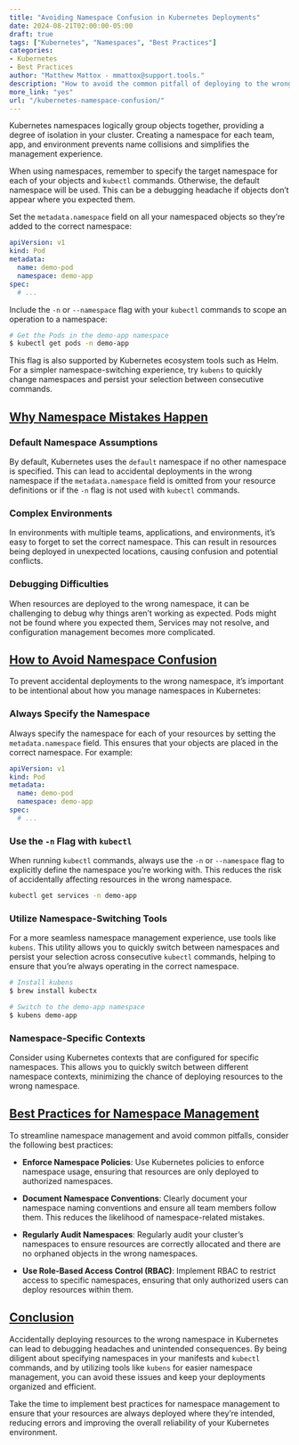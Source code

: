 ```yaml
---
title: "Avoiding Namespace Confusion in Kubernetes Deployments"
date: 2024-08-21T02:00:00-05:00
draft: true
tags: ["Kubernetes", "Namespaces", "Best Practices"]
categories:
- Kubernetes
- Best Practices
author: "Matthew Mattox - mmattox@support.tools."
description: "How to avoid the common pitfall of deploying to the wrong namespace in Kubernetes and ensure your resources are correctly isolated."
more_link: "yes"
url: "/kubernetes-namespace-confusion/"
---
```


Kubernetes namespaces logically group objects together, providing a degree of isolation in your cluster. Creating a namespace for each team, app, and environment prevents name collisions and simplifies the management experience.

When using namespaces, remember to specify the target namespace for each of your objects and `kubectl` commands. Otherwise, the default namespace will be used. This can be a debugging headache if objects don’t appear where you expected them.

Set the `metadata.namespace` field on all your namespaced objects so they’re added to the correct namespace:

```yaml
apiVersion: v1
kind: Pod
metadata:
  name: demo-pod
  namespace: demo-app
spec:
  # ...
```

Include the `-n` or `--namespace` flag with your `kubectl` commands to scope an operation to a namespace:

```bash
# Get the Pods in the demo-app namespace
$ kubectl get pods -n demo-app
```

This flag is also supported by Kubernetes ecosystem tools such as Helm. For a simpler namespace-switching experience, try `kubens` to quickly change namespaces and persist your selection between consecutive commands.

<!--more-->

## [Why Namespace Mistakes Happen](#why-namespace-mistakes-happen)

### Default Namespace Assumptions

By default, Kubernetes uses the `default` namespace if no other namespace is specified. This can lead to accidental deployments in the wrong namespace if the `metadata.namespace` field is omitted from your resource definitions or if the `-n` flag is not used with `kubectl` commands.

### Complex Environments

In environments with multiple teams, applications, and environments, it’s easy to forget to set the correct namespace. This can result in resources being deployed in unexpected locations, causing confusion and potential conflicts.

### Debugging Difficulties

When resources are deployed to the wrong namespace, it can be challenging to debug why things aren’t working as expected. Pods might not be found where you expected them, Services may not resolve, and configuration management becomes more complicated.

## [How to Avoid Namespace Confusion](#how-to-avoid-namespace-confusion)

To prevent accidental deployments to the wrong namespace, it’s important to be intentional about how you manage namespaces in Kubernetes:

### Always Specify the Namespace

Always specify the namespace for each of your resources by setting the `metadata.namespace` field. This ensures that your objects are placed in the correct namespace. For example:

```yaml
apiVersion: v1
kind: Pod
metadata:
  name: demo-pod
  namespace: demo-app
spec:
  # ...
```

### Use the `-n` Flag with `kubectl`

When running `kubectl` commands, always use the `-n` or `--namespace` flag to explicitly define the namespace you’re working with. This reduces the risk of accidentally affecting resources in the wrong namespace.

```bash
kubectl get services -n demo-app
```

### Utilize Namespace-Switching Tools

For a more seamless namespace management experience, use tools like `kubens`. This utility allows you to quickly switch between namespaces and persist your selection across consecutive `kubectl` commands, helping to ensure that you’re always operating in the correct namespace.

```bash
# Install kubens
$ brew install kubectx

# Switch to the demo-app namespace
$ kubens demo-app
```

### Namespace-Specific Contexts

Consider using Kubernetes contexts that are configured for specific namespaces. This allows you to quickly switch between different namespace contexts, minimizing the chance of deploying resources to the wrong namespace.

## [Best Practices for Namespace Management](#best-practices-for-namespace-management)

To streamline namespace management and avoid common pitfalls, consider the following best practices:

- **Enforce Namespace Policies**: Use Kubernetes policies to enforce namespace usage, ensuring that resources are only deployed to authorized namespaces.

- **Document Namespace Conventions**: Clearly document your namespace naming conventions and ensure all team members follow them. This reduces the likelihood of namespace-related mistakes.

- **Regularly Audit Namespaces**: Regularly audit your cluster’s namespaces to ensure resources are correctly allocated and there are no orphaned objects in the wrong namespaces.

- **Use Role-Based Access Control (RBAC)**: Implement RBAC to restrict access to specific namespaces, ensuring that only authorized users can deploy resources within them.

## [Conclusion](#conclusion)

Accidentally deploying resources to the wrong namespace in Kubernetes can lead to debugging headaches and unintended consequences. By being diligent about specifying namespaces in your manifests and `kubectl` commands, and by utilizing tools like `kubens` for easier namespace management, you can avoid these issues and keep your deployments organized and efficient.

Take the time to implement best practices for namespace management to ensure that your resources are always deployed where they’re intended, reducing errors and improving the overall reliability of your Kubernetes environment.
